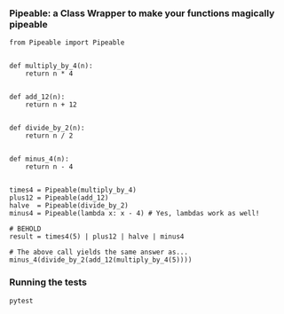 ### Pipeable: a Class Wrapper to make your functions magically pipeable ###

    
    from Pipeable import Pipeable
        

    def multiply_by_4(n):
        return n * 4


    def add_12(n):
        return n + 12


    def divide_by_2(n):
        return n / 2


    def minus_4(n):
        return n - 4


    times4 = Pipeable(multiply_by_4)
    plus12 = Pipeable(add_12)
    halve  = Pipeable(divide_by_2)
    minus4 = Pipeable(lambda x: x - 4) # Yes, lambdas work as well!

    # BEHOLD
    result = times4(5) | plus12 | halve | minus4

    # The above call yields the same answer as...
    minus_4(divide_by_2(add_12(multiply_by_4(5))))


### Running the tests ###

    pytest


